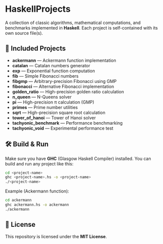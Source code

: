 # HaskellProjects

A collection of classic algorithms, mathematical computations, and benchmarks implemented in **Haskell**.
Each project is self-contained with its own source file(s).

## 📂 Included Projects

* **ackermann** — Ackermann function implementation
* **catalan** — Catalan numbers generator
* **exp** — Exponential function computation
* **fib** — Simple Fibonacci numbers
* **fibgmp** — Arbitrary-precision Fibonacci using GMP
* **fibonacci** — Alternative Fibonacci implementation
* **golden_ratio** — High-precision golden ratio calculation
* **n_queen** — N-Queens solver
* **pi** — High-precision π calculation (GMP)
* **primes** — Prime number utilities
* **sqrt** — High-precision square root calculation
* **tower_of_hanoi** — Tower of Hanoi solver
* **tachyonic_benchmark** — Performance benchmarking
* **tachyonic_void** — Experimental performance test

## 🛠 Build & Run

Make sure you have **GHC** (Glasgow Haskell Compiler) installed.
You can build and run any project like this:

```bash
cd <project-name>
ghc <project-name>.hs -o <project-name>
./<project-name>
```

Example (Ackermann function):

```bash
cd ackermann
ghc ackermann.hs -o ackermann
./ackermann
```

## 📜 License

This repository is licensed under the **MIT License**.

